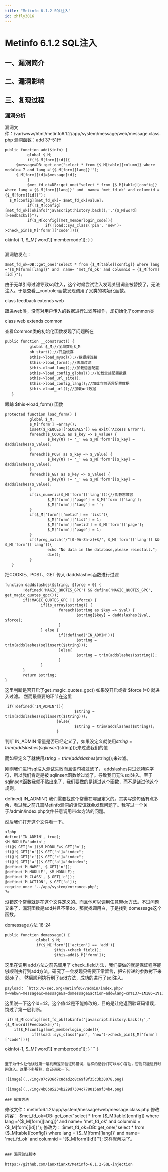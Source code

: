 ```yaml
---
title: "Metinfo 6.1.2 SQL注入"
id: zhfly3016
---
```


# Metinfo 6.1.2 SQL注入

## 一、漏洞简介

## 二、漏洞影响

## 三、复现过程

### 漏洞分析

漏洞文件：/var/www/html/metinfo6.1.2/app/system/message/web/message.class.php
漏洞函数：add 37-51行

```
public function add($info) {
          global $_M;
          if(!$_M[form][id]){
     $message=DB::get_one("select * from {$_M[table][column]} where module= 7 and lang ='{$_M[form][lang]}'");
     $_M[form][id]=$message[id];
          }
          $met_fd_ok=DB::get_one("select * from {$_M[table][config]} where lang ='{$_M[form][lang]}' and  name= 'met_fd_ok' and columnid = {$_M[form][id]}");
  $_M[config][met_fd_ok]= $met_fd_ok[value];
          if(!$_M[config][met_fd_ok])okinfo('javascript:history.back();',"{$_M[word][Feedback5]}");
          if($_M[config][met_memberlogin_code]){
                  if(!load::sys_class('pin', 'new')->check_pin($_M['form']['code'])){

```
 okinfo(-1, $_M['word']['membercode']);
              }
  } 
``` 
```

漏洞触发点：

```
$met_fd_ok=DB::get_one("select * from {$_M[table][config]} where lang ='{$_M[form][lang]}' and  name= 'met_fd_ok' and columnid = {$_M[form][id]}"); 
```

由于无单引号过滤导致sql注入，这个时候尝试注入发现关键词全被替换了，无法注入。于是查看__controler函数发现调用了父类的初始化函数。

class feedback extends web

跟进web类，没有对用户传入的数据进行过滤等操作，却初始化了common类

class web extends common

查看Common类的初始化函数发现了问题所在

```
public function __construct() {
           global $_M;//全局数组$_M
           ob_start();//开启缓存
           $this->load_mysql();//数据库连接
           $this->load_form();//表单过滤
           $this->load_lang();//加载语言配置
           $this->load_config_global();//加载全站配置数据
           $this->load_url_site();
           $this->load_config_lang();//加载当前语言配置数据
           $this->load_url();//加载url数据
   } 
```

跟踪 $this→load_form() 函数

```
protected function load_form() {
           global $_M;
           $_M['form'] =array();
           isset($_REQUEST['GLOBALS']) && exit('Access Error');
           foreach($_COOKIE as $_key => $_value) {
                   $_key{0} != '_' && $_M['form'][$_key] = daddslashes($_value);
           }
           foreach($_POST as $_key => $_value) {
                   $_key{0} != '_' && $_M['form'][$_key] = daddslashes($_value);
           }
           foreach($_GET as $_key => $_value) {
                   $_key{0} != '_' && $_M['form'][$_key] = daddslashes($_value);
           }
           if(is_numeric($_M['form']['lang'])){//伪静态兼容
                   $_M['form']['page'] = $_M['form']['lang'];
                   $_M['form']['lang'] = '';
           }
           if($_M['form']['metid'] == 'list'){
                   $_M['form']['list'] = 1;
                   $_M['form']['metid'] = $_M['form']['page'];
                   $_M['form']['page'] = 1;
           }
           if(!preg_match('/^[0-9A-Za-z]+$/', $_M['form']['lang']) && $_M['form']['lang']){
                   echo "No data in the database,please reinstall.";
                   die();
           }
   } 
```

把COOKIE、POST、GET 传入 daddslashes函数进行过滤

```
function daddslashes($string, $force = 0) {
        !defined('MAGIC_QUOTES_GPC') && define('MAGIC_QUOTES_GPC',         get_magic_quotes_gpc());
        if(!MAGIC_QUOTES_GPC || $force) {
                if(is_array($string)) {
                        foreach($string as $key => $val) {
                                $string[$key] = daddslashes($val, $force);
                        }
                } else {
                        if(!defined('IN_ADMIN')){
                                $string = trim(addslashes(sqlinsert($string)));
                        }else{
                                $string = trim(addslashes($string));
                        }
                }
        }
        return $string;
} 
```

这里判断是否开启了get_magic_quotes_gpc() 如果没开启或者 $force !=0 就进入过滤。
然而最重要的环节在这里

```
 if(!defined('IN_ADMIN')){
                               $string = trim(addslashes(sqlinsert($string)));
                       }else{
                               $string = trim(addslashes($string));
                       } 
```

判断 IN_ADMIN 常量是否已经定义了，如果没定义就使用$string = trim(addslashes(sqlinsert($string)));来过滤我们的值

而如果定义了就使用$string = trim(addslashes($string));来过滤。

刚刚我们进行sql注入测试失败而且语句被过滤了， addslashes只过滤特殊字符，所以我们肯定是被 sqlinsert函数给过滤了。导致我们无法sql注入。至于sqlinsert函数我就不贴出来了，我们要做的是饶过这个函数，而不是饶过他这个规则。

defined('IN_ADMIN') 我们需要找这个常量在哪里定义的。其实写这句话有点多余，看过我之前几篇Metinfo漏洞的话应该就会发现问题了。我写过一个关于/admin/index.php文件任意调用带do方法的问题。

然后我们打开这个文件看一下。

```
<?php
define('IN_ADMIN', true);
$M_MODULE='admin';
if(@$_GET['m'])$M_MODULE=$_GET['m'];
if(@!$_GET['n'])$_GET['n']="index";
if(@!$_GET['c'])$_GET['c']="index";
if(@!$_GET['a'])$_GET['a']="doindex";
@define('M_NAME', $_GET['n']);
@define('M_MODULE', $M_MODULE);
@define('M_CLASS', $_GET['c']);
@define('M_ACTION', $_GET['a']);
require_once '../app/system/entrance.php';
?> 
```

没错这个常量就是在这个文件定义的。而且他可以调用任意带do方法。不过问题又来了，漏洞函数是add并且不带do，那就找调用白，于是找到 domessage这个函数。

domessage方法 18-24

```
public function domessage() {
              global $_M;
              if($_M['form']['action'] == 'add'){
                      $this->check_field();
                      $this→add($_M['form']); 
```

这里在调用 add方法之前先调用了 check_field方法，我们要做的就是保证程序能够顺利执行到add方法，研究了一会发现只需要正常留言，把它传递的参数拷下来就ok了。
然后顺利执行到了add方法，成功的进行了sql注入。

```
payload： `http:/0-sec.org/metinfo6//admin/index.php?m=web&n=message&c=message&a=domessage&action=add&lang=cn¶137=1¶186=1¶138=1¶139=1¶140=1&id=42` 
```

这里说一下这个id=42，这个值42是不能修改的，目的是让他返回验证码错误，饶过了第一层判断。

```
 if(!$_M[config][met_fd_ok])okinfo('javascript:history.back();',"{$_M[word][Feedback5]}");
    if($_M[config][met_memberlogin_code]){
            if(!load::sys_class('pin', 'new')->check_pin($_M['form']['code'])){

```
 okinfo(-1, $_M['word']['membercode']);
        } 
``` `}` 
```

至于为什么让他饶过第一层判断返回验证码错误，这样的话我们可以布尔盲注，否则只能进行时间注入。这里不多解释，自己研究一下。

![image](../img/07c936d7c8dad2c8c69f8f35c3b30078.png)

![image](../img/4b0b85234b229d7304c778015a9f34b4.png)

### 解决方法

```
修改文件：metinfo6.1.2/app/system/message/web/message.class.php
修改内容：
        $met_fd_ok=DB::get_one("select * from {$_M[table][config]} where lang ='{$_M[form][lang]}' and  name= 'met_fd_ok' and columnid = {$_M[form][id]}");
修改为：
        $met_fd_ok=DB::get_one("select * from {$_M[table][config]} where lang ='{$_M[form][lang]}' and  name= 'met_fd_ok' and columnid = ‘{$_M[form][id]}’");
这样就解决了。 
```

### 漏洞验证脚本

https://github.com/ianxtianxt/Metinfo-6.1.2-SQL-injection